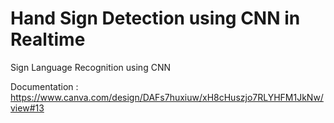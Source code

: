 # Hand Sign Detection using CNN in Realtime

Sign Language Recognition using CNN

Documentation : https://www.canva.com/design/DAFs7huxiuw/xH8cHuszjo7RLYHFM1JkNw/view#13
